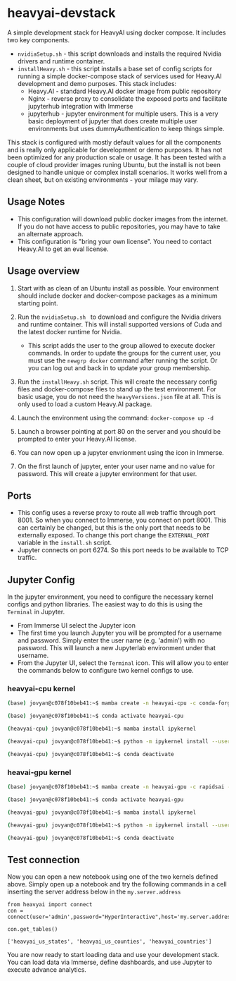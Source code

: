 # heavyai-devstack
A simple development stack for HeavyAI using docker compose.  It includes two key components.
- ```nvidiaSetup.sh``` - this script downloads and installs the required Nvidia drivers and runtime container.
- ```installHeavy.sh``` - this script installs a base set of config scripts for running a simple docker-compose stack of services used for Heavy.AI development and demo purposes.  This stack includes:
    - Heavy.AI - standard Heavy.AI docker image from public repository
    - Nginx - reverse proxy to consolidate the exposed ports and facilitate jupyterhub integration with Immerse
    - jupyterhub - jupyter environment for multiple users.  This is a very basic deployment of jupyter that does create multiple user environments but uses dummyAuthentication to keep things simple.

This stack is configured with mostly default values for all the components and is really only applicable for development or demo purposes.  It has not been optimized for any production scale or usage.  It has been tested with a couple of cloud provider images runing Ubuntu, but the install is not been designed to handle unique or complex install scenarios.  It works well from a clean sheet, but on existing environments - your milage may vary.

## Usage Notes
- This configuration will download public docker images from the internet.  If you do not have access to public repositories, you may have to take an alternate approach.
- This configuration is "bring your own license".  You need to contact Heavy.AI to get an eval license.

## Usage overview
1. Start with as clean of an Ubuntu install as possible.  Your environment should include docker and docker-compose packages as a minimum starting point.
2. Run the ```nvidiaSetup.sh ``` to download and configure the Nvidia drivers and runtime container.  This will install supported versions of Cuda and the latest docker runtime for Nvidia.
    - This script adds the user to the group allowed to execute docker commands.  In order to update the groups for the current user, you must use the ```newgrp docker``` command after running the script.  Or you can log out and back in to update your group membership.
3. Run the ```installHeavy.sh``` script.  This will create the necessary config files and docker-compose files to stand up the test environment.  For basic usage, you do not need the ```heavyVersions.json``` file at all.  This is only used to load a custom Heavy.AI package.
4. Launch the environment using the command:
`docker-compose up -d`

5. Launch a browser pointing at port 80 on the server and you should be prompted to enter your Heavy.AI license.
6. You can now open up a jupyter envrionment using the icon in Immerse.
7. On the first launch of jupyter, enter your user name and no value for password.  This will create a jupyter environment for that user.

## Ports
- This config uses a reverse proxy to route all web traffic through port 8001.  So when you connect to Immerse, you connect on port 8001.  This can certainly be changed, but this is the only port that needs to be externally exposed.  To change this port change the `EXTERNAL_PORT` variable in the `install.sh` script.
- Jupyter connects on port 6274.  So this port needs to be available to TCP traffic.

## Jupyter Config
In the jupyter environment, you need to configure the necessary kernel configs and python libraries.  The easiest way to do this is using the `Terminal` in Jupyter.  
- From Immerse UI select the Jupyter icon
- The first time you launch Jupyter you will be prompted for a username and password.  Simply enter the user name (e.g. 'admin') with no password.  This will launch a new Jupyterlab environment under that username. 
- From the Jupyter UI, select the `Terminal` icon.  This will allow you to enter the commands below to configure two kernel configs to use.

### heavyai-cpu kernel
```bash   
(base) jovyan@c078f10beb41:~$ mamba create -n heavyai-cpu -c conda-forge -c defaults   --no-channel-priority heavyai pyheavydb pytest shapely geopandas ibis-framework rbc ibis-heavyai

(base) jovyan@c078f10beb41:~$ conda activate heavyai-cpu

(heavyai-cpu) jovyan@c078f10beb41:~$ mamba install ipykernel

(heavyai-cpu) jovyan@c078f10beb41:~$ python -m ipykernel install --user --name=heavyai-cpu

(heavyai-cpu) jovyan@c078f10beb41:~$ conda deactivate
```


### heavai-gpu kernel
```bash
(base) jovyan@c078f10beb41:~$ mamba create -n heavyai-gpu -c rapidsai -c nvidia -c conda-forge -c defaults --no-channel-priority cudf heavyai pyheavydb pytest shapely geopandas pyarrow=*=*cuda ibis-framework rbc ibis-heavyai

(base) jovyan@c078f10beb41:~$ conda activate heavyai-gpu

(heavyai-gpu) jovyan@c078f10beb41:~$ mamba install ipykernel

(heavyai-gpu) jovyan@c078f10beb41:~$ python -m ipykernel install --user --name=heavyai-gpu

(heavyai-gpu) jovyan@c078f10beb41:~$ conda deactivate
```
    
## Test connection
Now you can open a new notebook using one of the two kernels defined above.  Simply open up a notebook and try the following commands in a cell inserting the server address below in the `my.server.address`
```
from heavyai import connect
con = connect(user='admin',password="HyperInteractive",host='my.server.address',dbname='heavyai',port='6274',protocol='binary')

con.get_tables()

['heavyai_us_states', 'heavyai_us_counties', 'heavyai_countries']
```



You are now ready to start loading data and use your development stack.  You can load data via Immerse, define dashboards, and use Jupyter to execute advance analytics.